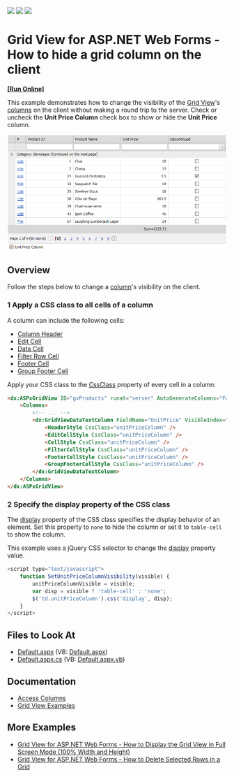 <!-- default badges list -->
![](https://img.shields.io/endpoint?url=https://codecentral.devexpress.com/api/v1/VersionRange/128534364/15.1.3%2B)
[![](https://img.shields.io/badge/Open_in_DevExpress_Support_Center-FF7200?style=flat-square&logo=DevExpress&logoColor=white)](https://supportcenter.devexpress.com/ticket/details/E4580)
[![](https://img.shields.io/badge/📖_How_to_use_DevExpress_Examples-e9f6fc?style=flat-square)](https://docs.devexpress.com/GeneralInformation/403183)
<!-- default badges end -->
# Grid View for ASP.NET Web Forms - How to hide a grid column on the client
<!-- run online -->
**[[Run Online]](https://codecentral.devexpress.com/128534364/)**
<!-- run online end -->

This example demonstrates how to change the visibility of the [Grid View](https://docs.devexpress.com/AspNet/5823/components/grid-view)'s [columns](https://docs.devexpress.com/AspNet/3691/components/grid-view/concepts/data-representation-basics/columns) on the client without making a round trip to the server. Check or uncheck the **Unit Price Column** check box to show or hide the **Unit Price** column.

![Hide a grid column on the client](hide-a-column.png)

## Overview

Follow the steps below to change a [column](https://docs.devexpress.com/AspNet/3691/components/grid-view/concepts/data-representation-basics/columns)'s visibility on the client.

### 1 Apply a CSS class to all cells of a column

A column can include the following cells:

* [Column Header](https://docs.devexpress.com/AspNet/3669/components/grid-view/visual-elements/column-header)
* [Edit Cell](https://docs.devexpress.com/AspNet/3680/components/grid-view/visual-elements/edit-form)
* [Data Cell](https://docs.devexpress.com/AspNet/3670/components/grid-view/visual-elements/data-cell)
* [Filter Row Cell](https://docs.devexpress.com/AspNet/3684/components/grid-view/visual-elements/filter-row)
* [Footer Cell](https://docs.devexpress.com/AspNet/3683/components/grid-view/visual-elements/footer-cell)
* [Group Footer Cell](https://docs.devexpress.com/AspNet/3815/components/grid-view/visual-elements/group-footer)

Apply your CSS class to the [CssClass](https://docs.microsoft.com/en-us/dotnet/api/system.web.ui.webcontrols.style.cssclass?view=netframework-4.8#System_Web_UI_WebControls_Style_CssClass) property of every cell in a column:

```aspx
<dx:ASPxGridView ID="gvProducts" runat="server" AutoGenerateColumns="False" DataSourceID="dsProducts" KeyFieldName="ProductID">
    <Columns>
        <!-- ... -->
        <dx:GridViewDataTextColumn FieldName="UnitPrice" VisibleIndex="4">
            <HeaderStyle CssClass="unitPriceColumn" />
            <EditCellStyle CssClass="unitPriceColumn" />
            <CellStyle CssClass="unitPriceColumn" />
            <FilterCellStyle CssClass="unitPriceColumn" />
            <FooterCellStyle CssClass="unitPriceColumn" />
            <GroupFooterCellStyle CssClass="unitPriceColumn" />
        </dx:GridViewDataTextColumn>
    </Columns>
</dx:ASPxGridView>
```

### 2 Specify the display property of the CSS class

The [display](http://www.w3schools.com/cssref/pr_class_display.asp) property of the CSS class specifies the display behavior of an element. Set this property to `none` to hide the column or set it to `table-cell` to show the column.

This example uses a jQuery CSS selector to change the [display](http://www.w3schools.com/cssref/pr_class_display.asp) property value.

```javascript
<script type="text/javascript">
    function SetUnitPriceColumnVisibility(visible) {
        unitPriceColumnVisible = visible;
        var disp = visible ? 'table-cell' : 'none';
        $('td.unitPriceColumn').css('display', disp);
    }
</script>
```

<!-- default file list -->

## Files to Look At

* [Default.aspx](./CS/WebSite/Default.aspx) (VB: [Default.aspx](./VB/WebSite/Default.aspx))
* [Default.aspx.cs](./CS/WebSite/Default.aspx.cs) (VB: [Default.aspx.vb](./VB/WebSite/Default.aspx.vb))

<!-- default file list end -->

## Documentation

* [Access Columns](https://docs.devexpress.com/AspNet/3697/components/grid-view/concepts/data-representation-basics/columns/accessing-columns)
* [Grid View Examples](https://docs.devexpress.com/AspNet/3768/components/grid-view/examples)

## More Examples

- [Grid View for ASP.NET Web Forms - How to Display the Grid View in Full Screen Mode (100% Width and Height)](https://github.com/DevExpress-Examples/grid-in-full-screen-mode-in-aspnet-web-applications)
- [Grid View for ASP.NET Web Forms - How to Delete Selected Rows in a Grid](https://github.com/DevExpress-Examples/aspxgridview-delete-selected-rows)
